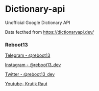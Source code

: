 # Dictionary-api
Unofficial Google Dictionary API

Data fecthed from https://dictionaryapi.dev/


### Reboot13
[Telegram - @reboot13](https://telegram.me/reboot13)

[Instagram - @reboot13_dev](https://instagram.com/reboot13_dev)

[Twitter - @reboot13_dev](https://twitter.com/reboot13_dev)

[Youtube- Krutik Raut](https://youtube.com/KrutikRaut)
